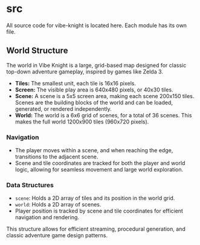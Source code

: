 # src

All source code for vibe-knight is located here. Each module has its own file.

## World Structure

The world in Vibe Knight is a large, grid-based map designed for classic top-down adventure gameplay, inspired by games like Zelda 3.

- **Tiles:** The smallest unit, each tile is 16x16 pixels.
- **Screen:** The visible play area is 640x480 pixels, or 40x30 tiles.
- **Scene:** A scene is a 5x5 screen area, making each scene 200x150 tiles. Scenes are the building blocks of the world and can be loaded, generated, or rendered independently.
- **World:** The world is a 6x6 grid of scenes, for a total of 36 scenes. This makes the full world 1200x900 tiles (960x720 pixels).

### Navigation
- The player moves within a scene, and when reaching the edge, transitions to the adjacent scene.
- Scene and tile coordinates are tracked for both the player and world logic, allowing for seamless movement and large world exploration.

### Data Structures
- `scene`: Holds a 2D array of tiles and its position in the world grid.
- `world`: Holds a 2D array of scenes.
- Player position is tracked by scene and tile coordinates for efficient navigation and rendering.

This structure allows for efficient streaming, procedural generation, and classic adventure game design patterns.
